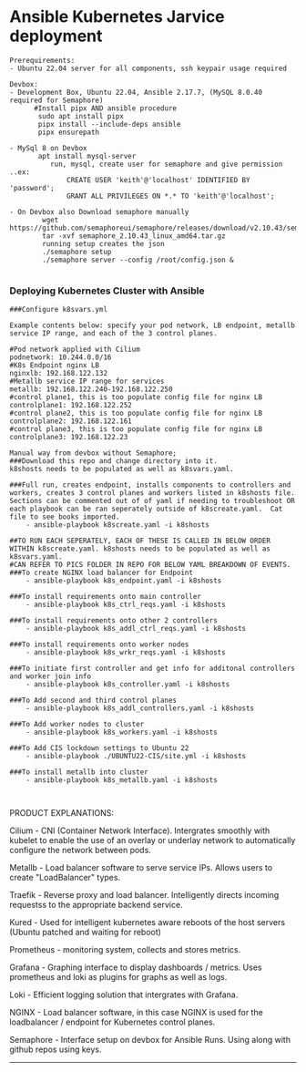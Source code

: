 
# Ansible Kubernetes Jarvice deployment
```
Prerequirements:
- Ubuntu 22.04 server for all components, ssh keypair usage required

Devbox:
- Development Box, Ubuntu 22.04, Ansible 2.17.7, (MySQL 8.0.40 required for Semaphore)
      #Install pipx AND ansible procedure
       sudo apt install pipx
       pipx install --include-deps ansible
       pipx ensurepath
  
- MySql 8 on Devbox
       apt install mysql-server
          run, mysql, create user for semaphore and give permission ..ex:
              CREATE USER 'keith'@'localhost' IDENTIFIED BY 'password';
              GRANT ALL PRIVILEGES ON *.* TO 'keith'@'localhost';
  
- On Devbox also Download semaphore manually  
        wget https://github.com/semaphoreui/semaphore/releases/download/v2.10.43/semaphore_2.10.43_linux_amd64.tar.gz
        tar -xvf semaphore_2.10.43_linux_amd64.tar.gz
        running setup creates the json
        ./semaphore setup
        ./semaphore server --config /root/config.json &
  
```


    


###  Deploying Kubernetes Cluster with Ansible
```
###Configure k8svars.yml

Example contents below: specify your pod network, LB endpoint, metallb service IP range, and each of the 3 control planes.   

#Pod network applied with Cilium
podnetwork: 10.244.0.0/16
#K8s Endpoint nginx LB
nginxlb: 192.168.122.132
#Metallb service IP range for services
metallb: 192.168.122.240-192.168.122.250
#control plane1, this is too populate config file for nginx LB
controlplane1: 192.168.122.252
#control plane2, this is too populate config file for nginx LB
controlplane2: 192.168.122.161
#control plane3, this is too populate config file for nginx LB
controlplane3: 192.168.122.23

Manual way from devbox without Semaphore;
###Download this repo and change directory into it.
k8shosts needs to be populated as well as k8svars.yaml.

###Full run, creates endpoint, installs components to controllers and workers, creates 3 control planes and workers listed in k8shosts file.  Sections can be commented out of of yaml if needing to troubleshoot OR each playbook can be ran seperately outside of k8screate.yaml.  Cat file to see books imported.
    - ansible-playbook k8screate.yaml -i k8shosts

##TO RUN EACH SEPERATELY, EACH OF THESE IS CALLED IN BELOW ORDER WITHIN k8screate.yaml. k8shosts needs to be populated as well as k8svars.yaml.
#CAN REFER TO PICS FOLDER IN REPO FOR BELOW YAML BREAKDOWN OF EVENTS.
###To create NGINX load balancer for Endpoint
    - ansible-playbook k8s_endpoint.yaml -i k8shosts

###To install requirements onto main controller
    - ansible-playbook k8s_ctrl_reqs.yaml -i k8shosts

###To install requirements onto other 2 controllers
    - ansible-playbook k8s_addl_ctrl_reqs.yaml -i k8shosts

###To install requirements onto worker nodes
    - ansible-playbook k8s_wrkr_reqs.yaml -i k8shosts

###To initiate first controller and get info for additonal controllers and worker join info
    - ansible-playbook k8s_controller.yaml -i k8shosts

###To Add second and third control planes
    - ansible-playbook k8s_addl_controllers.yaml -i k8shosts

###To Add worker nodes to cluster
    - ansible-playbook k8s_workers.yaml -i k8shosts

###To Add CIS lockdown settings to Ubuntu 22
    - ansible-playbook ./UBUNTU22-CIS/site.yml -i k8shosts

###To install metallb into cluster
    - ansible-playbook k8s_metallb.yaml -i k8shosts



```
PRODUCT EXPLANATIONS:

Cilium - CNI (Container Network Interface). Intergrates smoothly with kubelet to enable the use of an overlay or underlay network to automatically configure the network between pods.

Metallb - Load balancer software to serve service IPs. Allows users to create "LoadBalancer" types.

Traefik - Reverse proxy and load balancer.  Intelligently directs incoming requestss to the appropriate backend service.

Kured - Used for intelligent kubernetes aware reboots of the host servers (Ubuntu patched and waiting for reboot)

Prometheus - monitoring system, collects and stores metrics.

Grafana - Graphing interface  to display dashboards / metrics.  Uses prometheus and loki as plugins for graphs as well as logs.

Loki - Efficient logging solution that intergrates with Grafana. 

NGINX - Load balancer software, in this case NGINX is used for the loadbalancer / endpoint for Kubernetes control planes.

Semaphore - Interface setup on devbox for Ansible Runs. Using along with github repos using keys.

---

 
